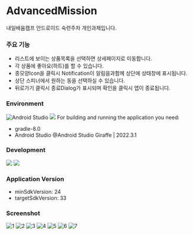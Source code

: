 # AdvancedMission
내일배움캠프 안드로이드 숙련주차 개인과제입니다.

### 주요 기능
- 리스트에 보이는 상품목록을 선택하면 상세페이지로 이동합니다.
- 각 상품에 좋아요(하트)를 할 수 있습니다.
- 종모양Icon을 클릭시 Notification이 알림음과함께 상단에 상태창에 표시됩니다.
- 상단 스피너에서 원하는 동을 선택하실 수 있습니다.
- 뒤로가기 클릭시 종료Dialog가 표시되며 확인을 클릭시 앱이 종료됩니다.

### Environment
![Android Studio](https://img.shields.io/badge/Android%20Studio-3DDC84.svg?style=for-the-badge&logo=android-studio&logoColor=white)
<img src="https://img.shields.io/badge/github-181717?style=for-the-badge&logo=github&logoColor=white">
For building and running the application you need:
- gradle-8.0
- Android Studio @Android Studio Giraffe | 2022.3.1

### Development
<img src="https://img.shields.io/badge/kotlin-7F52FF?style=for-the-badge&logo=kotlin&logoColor=white"> <img src="https://img.shields.io/badge/Android-3DDC84?style=for-the-badge&logo=Android&logoColor=white">

### Application Version
- minSdkVersion: 24
- targetSdkVersion: 33

### Screenshot
![1](https://github.com/seojh5939/AdvancedMission/assets/76927858/24e5d174-bf18-4dc2-9436-30a9c8686e4a)
![2](https://github.com/seojh5939/AdvancedMission/assets/76927858/6cb9b58e-db84-4d98-a09f-4fa9141ff1af)
![3](https://github.com/seojh5939/AdvancedMission/assets/76927858/b6686b4f-3525-4ba4-b087-f035898c4f5c)
![4](https://github.com/seojh5939/AdvancedMission/assets/76927858/991852ee-bf66-4d8e-befd-52c5cd971082)
![5](https://github.com/seojh5939/AdvancedMission/assets/76927858/f8af43d9-71ac-47bb-b683-52e460f7fe46)
![6](https://github.com/seojh5939/AdvancedMission/assets/76927858/34163241-8c45-4498-8977-795ec1499ff3)
![7](https://github.com/seojh5939/AdvancedMission/assets/76927858/ec094560-1548-4476-a454-8017cd46ceed)
